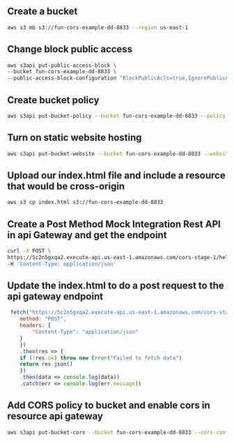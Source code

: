## Create a bucket
```sh
aws s3 mb s3://fun-cors-example-dd-8833 --region us-east-1
```
## Change block public access
```sh
aws s3api put-public-access-block \
--bucket fun-cors-example-dd-8833 \
--public-access-block-configuration "BlockPublicAcls=true,IgnorePublicAcls=true,BlockPublicPolicy=false,RestrictPublicBuckets=false"
```

## Create bucket policy
```sh
aws s3api put-bucket-policy --bucket fun-cors-example-dd-8833 --policy file://bucket-policy.json
```

## Turn on static website hosting
```sh
aws s3api put-bucket-website --bucket fun-cors-example-dd-8833 --website-configuration file://website.json
```

## Upload our index.html file and include a resource that would be cross-origin
```sh
aws s3 cp index.html s3://fun-cors-example-dd-8833
```
## Create a Post Method Mock Integration Rest API in api Gateway and get the endpoint
```sh
curl -X POST \
https://5c2n5gxqa2.execute-api.us-east-1.amazonaws.com/cors-stage-1/hello \
-H 'Content-Type: application/json'
``` 

## Update the index.html to do a post request to the api gateway endpoint
```js
 fetch("https://5c2n5gxqa2.execute-api.us-east-1.amazonaws.com/cors-stage-1/hello", {
    method: "POST",
    headers: {
        "Content-Type": "application/json"
    }
    })
    .then(res => {
    if (!res.ok) throw new Error("Failed to fetch data")
    return res.json()
    })
    .then(data => console.log(data))
    .catch(err => console.log(err.message))
```

## Add CORS policy to bucket and enable cors in resource api gateway
```sh
aws s3api put-bucket-cors --bucket fun-cors-example-dd-8833 --cors-configuration file://cors.json
```

